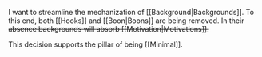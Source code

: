 I want to streamline the mechanization of [[Background|Backgrounds]]. To this end, both [[Hooks]] and [[Boon|Boons]] are being removed. ~~In their absence backgrounds will absorb [[Motivation|Motivations]].~~

This decision supports the pillar of being [[Minimal]].